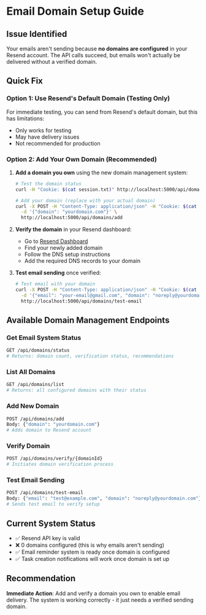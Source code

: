 # Email Domain Setup Guide

## Issue Identified
Your emails aren't sending because **no domains are configured** in your Resend account. The API calls succeed, but emails won't actually be delivered without a verified domain.

## Quick Fix

### Option 1: Use Resend's Default Domain (Testing Only)
For immediate testing, you can send from Resend's default domain, but this has limitations:
- Only works for testing
- May have delivery issues
- Not recommended for production

### Option 2: Add Your Own Domain (Recommended)
1. **Add a domain you own** using the new domain management system:
   ```bash
   # Test the domain status
   curl -H "Cookie: $(cat session.txt)" http://localhost:5000/api/domains/status
   
   # Add your domain (replace with your actual domain)
   curl -X POST -H "Content-Type: application/json" -H "Cookie: $(cat session.txt)" \
     -d '{"domain": "yourdomain.com"}' \
     http://localhost:5000/api/domains/add
   ```

2. **Verify the domain** in your Resend dashboard:
   - Go to [Resend Dashboard](https://resend.com/domains)
   - Find your newly added domain
   - Follow the DNS setup instructions
   - Add the required DNS records to your domain

3. **Test email sending** once verified:
   ```bash
   # Test email with your domain
   curl -X POST -H "Content-Type: application/json" -H "Cookie: $(cat session.txt)" \
     -d '{"email": "your-email@gmail.com", "domain": "noreply@yourdomain.com"}' \
     http://localhost:5000/api/domains/test-email
   ```

## Available Domain Management Endpoints

### Get Email System Status
```bash
GET /api/domains/status
# Returns: domain count, verification status, recommendations
```

### List All Domains
```bash  
GET /api/domains/list
# Returns: all configured domains with their status
```

### Add New Domain
```bash
POST /api/domains/add
Body: {"domain": "yourdomain.com"}
# Adds domain to Resend account
```

### Verify Domain
```bash
POST /api/domains/verify/{domainId}
# Initiates domain verification process
```

### Test Email Sending
```bash
POST /api/domains/test-email  
Body: {"email": "test@example.com", "domain": "noreply@yourdomain.com"}
# Sends test email to verify setup
```

## Current System Status
- ✅ Resend API key is valid
- ❌ 0 domains configured (this is why emails aren't sending)
- ✅ Email reminder system is ready once domain is configured
- ✅ Task creation notifications will work once domain is set up

## Recommendation
**Immediate Action**: Add and verify a domain you own to enable email delivery. The system is working correctly - it just needs a verified sending domain.